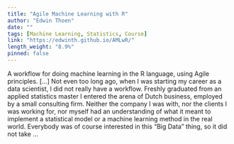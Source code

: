 ```yaml
---
title: "Agile Machine Learning with R"
author: "Edwin Thoen"
date: ""
tags: [Machine Learning, Statistics, Course]
link: "https://edwinth.github.io/AMLwR/"
length_weight: "8.9%"
pinned: false
---
```


A workflow for doing machine learning in the R language, using Agile principles. [...] Not even too long ago, when I was starting my career as a data scientist, I did not really have a workflow. Freshly graduated from an applied statistics master I entered the arena of Dutch business, employed by a small consulting firm. Neither the company I was with, nor the clients I was working for, nor myself had an understanding of what it meant to implement a statistical model or a machine learning method in the real world. Everybody was of course interested in this “Big Data” thing, so it did not take  ...
